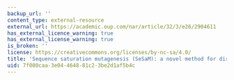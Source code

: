 ```yaml
---
backup_url: ''
content_type: external-resource
external_url: https://academic.oup.com/nar/article/32/3/e26/2904611
has_external_licence_warning: true
has_external_license_warning: true
is_broken: ''
license: https://creativecommons.org/licenses/by-nc-sa/4.0/
title: 'Sequence saturation mutagenesis (SeSaM): a novel method for directed evolution'
uid: 7f080caa-3e04-4648-81c2-3be2d1af5b4c
---
```

